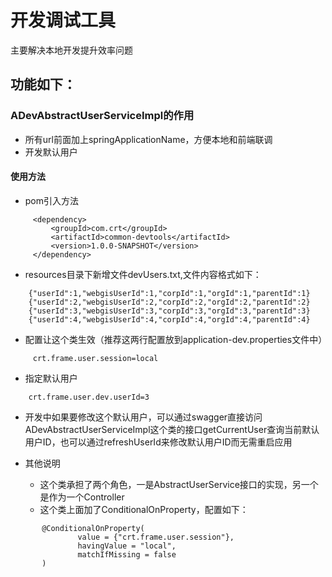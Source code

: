 # 开发调试工具
主要解决本地开发提升效率问题

## 功能如下：

### ADevAbstractUserServiceImpl的作用
   - 所有url前面加上springApplicationName，方便本地和前端联调
   - 开发默认用户

#### 使用方法

   - pom引入方法
   ```
        <dependency>
            <groupId>com.crt</groupId>
            <artifactId>common-devtools</artifactId>
            <version>1.0.0-SNAPSHOT</version>
        </dependency>
   ```

   -  resources目录下新增文件devUsers.txt,文件内容格式如下：
    
 ```
     {"userId":1,"webgisUserId":1,"corpId":1,"orgId":1,"parentId":1}
     {"userId":2,"webgisUserId":2,"corpId":2,"orgId":2,"parentId":2}
     {"userId":3,"webgisUserId":3,"corpId":3,"orgId":3,"parentId":3}
     {"userId":4,"webgisUserId":4,"corpId":4,"orgId":4,"parentId":4}
   ```
   -  配置让这个类生效（推荐这两行配置放到application-dev.properties文件中）
   ```
        crt.frame.user.session=local
   ```
   -  指定默认用户
   ```
       crt.frame.user.dev.userId=3
   ```
   - 开发中如果要修改这个默认用户，可以通过swagger直接访问ADevAbstractUserServiceImpl这个类的接口getCurrentUser查询当前默认用户ID，也可以通过refreshUserId来修改默认用户ID而无需重启应用
   
   - 其他说明
     - 这个类承担了两个角色，一是AbstractUserService接口的实现，另一个是作为一个Controller
     - 这个类上面加了ConditionalOnProperty，配置如下：
   ```
          @ConditionalOnProperty(
                  value = {"crt.frame.user.session"},
                  havingValue = "local",
                  matchIfMissing = false
          )
   ```
   

 
